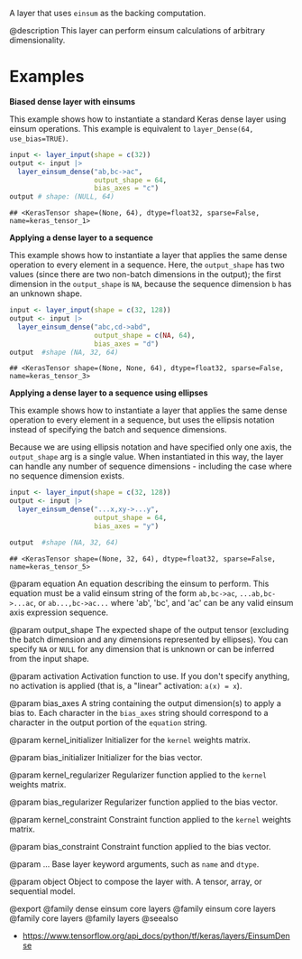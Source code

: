 A layer that uses `einsum` as the backing computation.

@description
This layer can perform einsum calculations of arbitrary dimensionality.

# Examples
**Biased dense layer with einsums**

This example shows how to instantiate a standard Keras dense layer using
einsum operations. This example is equivalent to
`layer_Dense(64, use_bias=TRUE)`.


```r
input <- layer_input(shape = c(32))
output <- input |>
  layer_einsum_dense("ab,bc->ac",
                     output_shape = 64,
                     bias_axes = "c")
output # shape: (NULL, 64)
```

```
## <KerasTensor shape=(None, 64), dtype=float32, sparse=False, name=keras_tensor_1>
```

**Applying a dense layer to a sequence**

This example shows how to instantiate a layer that applies the same dense
operation to every element in a sequence. Here, the `output_shape` has two
values (since there are two non-batch dimensions in the output); the first
dimension in the `output_shape` is `NA`, because the sequence dimension
`b` has an unknown shape.


```r
input <- layer_input(shape = c(32, 128))
output <- input |>
  layer_einsum_dense("abc,cd->abd",
                     output_shape = c(NA, 64),
                     bias_axes = "d")
output  #shape (NA, 32, 64)
```

```
## <KerasTensor shape=(None, None, 64), dtype=float32, sparse=False, name=keras_tensor_3>
```

**Applying a dense layer to a sequence using ellipses**

This example shows how to instantiate a layer that applies the same dense
operation to every element in a sequence, but uses the ellipsis notation
instead of specifying the batch and sequence dimensions.

Because we are using ellipsis notation and have specified only one axis, the
`output_shape` arg is a single value. When instantiated in this way, the
layer can handle any number of sequence dimensions - including the case
where no sequence dimension exists.


```r
input <- layer_input(shape = c(32, 128))
output <- input |>
  layer_einsum_dense("...x,xy->...y",
                     output_shape = 64,
                     bias_axes = "y")

output  #shape (NA, 32, 64)
```

```
## <KerasTensor shape=(None, 32, 64), dtype=float32, sparse=False, name=keras_tensor_5>
```

@param equation
An equation describing the einsum to perform.
This equation must be a valid einsum string of the form
`ab,bc->ac`, `...ab,bc->...ac`, or
`ab...,bc->ac...` where 'ab', 'bc', and 'ac' can be any valid einsum
axis expression sequence.

@param output_shape
The expected shape of the output tensor
(excluding the batch dimension and any dimensions
represented by ellipses). You can specify `NA` or `NULL` for any dimension
that is unknown or can be inferred from the input shape.

@param activation
Activation function to use. If you don't specify anything,
no activation is applied
(that is, a "linear" activation: `a(x) = x`).

@param bias_axes
A string containing the output dimension(s)
to apply a bias to. Each character in the `bias_axes` string
should correspond to a character in the output portion
of the `equation` string.

@param kernel_initializer
Initializer for the `kernel` weights matrix.

@param bias_initializer
Initializer for the bias vector.

@param kernel_regularizer
Regularizer function applied to the `kernel` weights
matrix.

@param bias_regularizer
Regularizer function applied to the bias vector.

@param kernel_constraint
Constraint function applied to the `kernel` weights
matrix.

@param bias_constraint
Constraint function applied to the bias vector.

@param ...
Base layer keyword arguments, such as `name` and `dtype`.

@param object
Object to compose the layer with. A tensor, array, or sequential model.

@export
@family dense einsum core layers
@family einsum core layers
@family core layers
@family layers
@seealso
+ <https://www.tensorflow.org/api_docs/python/tf/keras/layers/EinsumDense>

